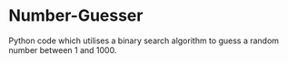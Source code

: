 # Number-Guesser
Python code which utilises a binary search algorithm to guess a random number between 1 and 1000. 
